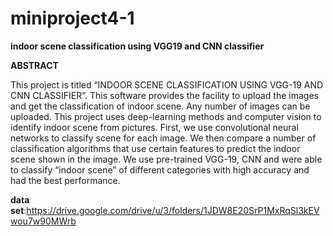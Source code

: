 # miniproject4-1

**indoor scene classification using VGG19 and CNN classifier**

**ABSTRACT**


This project is titled “INDOOR SCENE CLASSIFICATION USING VGG-19 AND CNN CLASSIFIER”. This software provides the facility to upload the images and get the classification of indoor scene. Any number of images can be uploaded. This project uses deep-learning methods and computer vision to identify indoor scene from pictures. First, we use convolutional neural networks to classify scene for each image. We then compare a number of classification algorithms that use certain features to predict the indoor scene shown in the image. We use pre-trained VGG-19, CNN and were able to classify “indoor scene” of different categories with high accuracy and had the best performance.

**data set**:https://drive.google.com/drive/u/3/folders/1JDW8E20SrP1MxRqSl3kEVwou7w90MWrb
